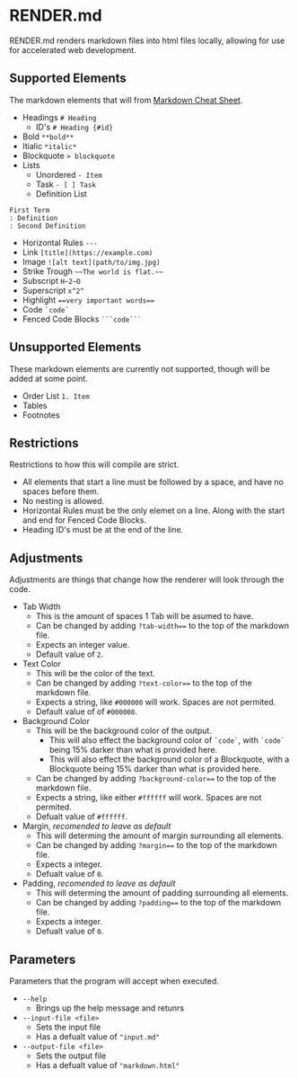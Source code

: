 # RENDER.md

RENDER.md renders markdown files into html files locally, allowing for use for accelerated web development.

## Supported Elements

The markdown elements that will from [Markdown Cheat Sheet](www.markdownguide.org/cheat-sheet/).
- Headings `# Heading`
  - ID's `# Heading {#id}`
- Bold `**bold**`
- Itialic `*italic*`
- Blockquote `> blockquote`
- Lists
  - Unordered `- Item`
  - Task `- [ ] Task`
  - Definition List
```
First Term
: Definition
: Second Definition
```
- Horizontal Rules `---`
- Link `[title](https://example.com)`
- Image `![alt text](path/to/img.jpg)`
- Strike Trough `~~The world is flat.~~`
- Subscript `H~2~O`
- Superscript `x^2^`
- Highlight `==very important words==`
- Code `` `code` ``
- Fenced Code Blocks ```` ```code``` ````

## Unsupported Elements

These markdown elements are currently not supported, though will be added at some point.
- Order List `1. Item`
- Tables
- Footnotes

## Restrictions

Restrictions to how this will compile are strict.
- All elements that start a line must be followed by a space, and have no spaces before them.
- No nesting is allowed.
- Horizontal Rules must be the only elemet on a line. Along with the start and end for Fenced Code Blocks.
- Heading ID's must be at the end of the line.

## Adjustments

Adjustments are things that change how the renderer will look through the code.
- Tab Width
  - This is the amount of spaces 1 Tab will be asumed to have.
  - Can be changed by adding `?tab-width==` to the top of the markdown file.
  - Expects an integer value.
  - Default value of `2`.
- Text Color
  - This will be the color of the text.
  - Can be changed by adding `?text-color==` to the top of the markdown file.
  - Expects a string, like `#000000` will work. Spaces are not permited.
  - Default value of of `#000000`.
- Background Color
  - This will be the background color of the output.
    - This will also effect the background color of `` `code` ``, with `` `code` `` being 15% darker than what is provided here.
    - This will also effect the background color of a Blockquote, with a Blockquote being 15% darker than what is provided here.
  - Can be changed by adding `?background-color==` to the top of the markdown file.
  - Expects a string, like either `#ffffff` will work. Spaces are not permited.
  - Defualt value of `#ffffff`.
- Margin, *recomended to leave as default*
  - This will determing the amount of margin surrounding all elements.
  - Can be changed by adding `?margin==` to the top of the markdown file.
  - Expects a integer.
  - Defualt value of `0`.
- Padding, *recomended to leave as default*
  - This will determing the amount of padding surrounding all elements.
  - Can be changed by adding `?padding==` to the top of the markdown file.
  - Expects a integer.
  - Defualt value of `0`.

## Parameters

Parameters that the program will accept when executed.
- `--help`
  - Brings up the help message and retunrs
- `--input-file <file>`
  - Sets the input file
  - Has a defualt value of `"input.md"`
- `--output-file <file>`
  - Sets the output file
  - Has a defualt value of `"markdown.html"`
